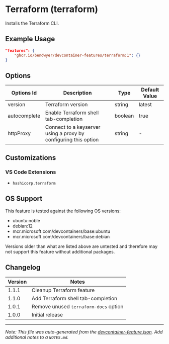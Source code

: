 
# Terraform (terraform)

Installs the Terraform CLI.

## Example Usage

```json
"features": {
    "ghcr.io/bendwyer/devcontainer-features/terraform:1": {}
}
```

## Options

| Options Id | Description | Type | Default Value |
|-----|-----|-----|-----|
| version | Terraform version | string | latest |
| autocomplete | Enable Terraform shell tab-completion | boolean | true |
| httpProxy | Connect to a keyserver using a proxy by configuring this option | string | - |

## Customizations

### VS Code Extensions

- `hashicorp.terraform`


## OS Support

This feature is tested against the following OS versions:

- ubuntu:noble
- debian:12
- mcr.microsoft.com/devcontainers/base:ubuntu
- mcr.microsoft.com/devcontainers/base:debian

Versions older than what are listed above are untested and therefore may not support this feature without additional packages.

## Changelog

| Version | Notes |
| --- | --- |
| 1.1.1 | Cleanup Terraform feature |
| 1.1.0 | Add Terraform shell tab-completion |
| 1.0.1 | Remove unused `terraform-docs` option |
| 1.0.0 | Initial release |


---

_Note: This file was auto-generated from the [devcontainer-feature.json](https://github.com/bendwyer/devcontainer-features/blob/main/src/terraform/devcontainer-feature.json).  Add additional notes to a `NOTES.md`._
